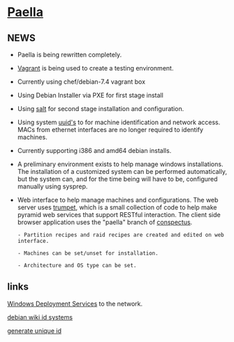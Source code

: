 # [Paella](#)

## NEWS

- Paella is being rewritten completely.  

- [Vagrant](http://www.vagrantup.com/) is being used to create a 
  testing environment.

- Currently using chef/debian-7.4 vagrant box 

- Using Debian Installer via PXE for first stage install

- Using [salt](http://saltstack.org/) for second stage
  installation and configuration.

- Using system [uuid's](#pages/system-uuid) to for machine 
  identification and network access.  MACs from ethernet interfaces
  are no longer required to identify machines.

- Currently supporting i386 and amd64 debian installs.

- A preliminary environment exists to help manage windows 
  installations.  The installation of a customized system 
  can be performed automatically, but the system can, and 
  for the time being will have to be, configured manually 
  using sysprep.

- Web interface to help manage machines and configurations.  The web
  server uses [trumpet](https://github.com/umeboshi2/trumpet.git),
  which is a small collection of code to help make pyramid web services that
  support RESTful interaction.  The client side browser application uses the
  "paella" branch of [conspectus](https://github.com/umeboshi2/conspectus.git).
  
	  - Partition recipes and raid recipes are created and edited on web interface.

	  - Machines can be set/unset for installation.

	  - Architecture and OS type can be set.




## links

[Windows Deployment Services](http://en.wikipedia.org/wiki/Windows_Deployment_Services) to the network.

[debian wiki id systems](https://wiki.debian.org/HowToIdentifyADevice/System)

[generate unique id](http://unix.stackexchange.com/questions/144812/generate-consistent-machine-unique-id)
